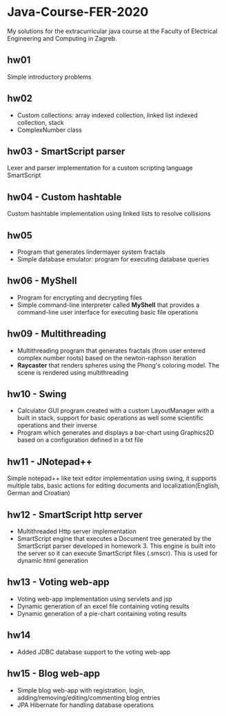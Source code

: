 # Java-Course-FER-2020
My solutions for the extracurricular java course at the Faculty of Electrical Engineering and Computing in Zagreb.


## hw01
Simple introductory problems

## hw02
- Custom collections: array indexed collection, linked list indexed collection, stack
- ComplexNumber class

## hw03 - SmartScript parser
Lexer and parser implementation for a custom scripting language SmartScript

## hw04 - Custom hashtable
Custom hashtable implementation using linked lists to resolve collisions

## hw05
- Program that generates lindermayer system fractals
- Simple database emulator: program for executing database queries

## hw06 - MyShell
- Program for encrypting and decrypting files
- Simple command-line interpreter called **MyShell** that provides a command-line user interface for executing basic file operations

## hw09 - Multithreading
- Multithreading program that generates fractals (from user entered complex number roots) based on the newton-raphson iteration
- **Raycaster** that renders spheres using the Phong's coloring model. The scene is rendered using multithreading

## hw10 - Swing
- Calculator GUI program created with a custom LayoutManager with a built in stack, support for basic operations as well some scientific operations and their inverse
- Program which generates and displays a bar-chart using Graphics2D based on a configuration defined in a txt file

## hw11 - JNotepad++
Simple notepad++ like text editor implementation using swing, it supports multiple tabs, basic actions for editing documents and localization(English, German and Croatian)

## hw12 - SmartScript http server
- Multithreaded Http server implementation
- SmartScript engine that executes a Document tree generated by the SmartScript parser developed in homework 3. This engine is built into the server so it can execute SmartScript files (.smscr). This is used for dynamic html generation

## hw13 - Voting web-app
- Voting web-app implementation using servlets and jsp
- Dynamic generation of an excel file containing voting results
- Dynamic generation of a pie-chart containing voting results

## hw14
- Added JDBC database support to the voting web-app

## hw15 - Blog web-app
- Simple blog web-app with registration, login, adding/removing/editing/commenting blog entries
- JPA Hibernate for handling database operations
